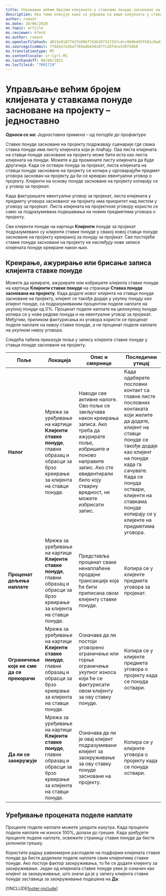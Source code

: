 ```yaml
---
title: Управљање већим бројем клијената у ставкама понуде засноване на пројекту – једноставно
description: Ова тема описује како се управља са више клијената у ставкама понуда заснованим на пројекту.
author: rumant
ms.date: 10/06/2020
ms.topic: article
ms.reviewer: kfend
ms.author: rumant
ms.openlocfilehash: d015e9107741fd496f7d3639731f33fcdcc9b9bdd5f501c9ad2617e37a707f35
ms.sourcegitcommit: 7f8d1e7a16af769adb43d1877c28fdce53975db8
ms.translationtype: MT
ms.contentlocale: sr-Cyrl-RS
ms.lasthandoff: 08/06/2021
ms.locfileid: "7001719"
---
```

# <a name="manage-multiple-customers-on-project-based-quote-lines---lite"></a>Управљање већим бројем клијената у ставкама понуде засноване на пројекту – једноставно

_**Односи се на:** Једноставна примена – од погодбе до профактуре_

Ставке понуде засноване на пројекту подржавају сценарије где свака ставка понуде има листу клијената који је плаћају. Ова листа клијената на ставци понуде засноване на пројекту може бити иста као листа клијената на понуди. Можете и да промените листу клијената да буде другачија. Када се оствари понуда за пројекат, листа клијената на ставци понуде засноване на пројекту се копира у одговарајући предмет уговора заснован на пројекту да би се креирао евентуални уговор о пројекту. Клијенти на основу понуде засноване на пројекту копирају се у уговор за пројекат.

Када фактуришете евентуални уговор за пројекат, листа клијената у предмету уговора заснованог на пројекту има приоритет над листом у уговору за пројекат. Листа клијената на пројектном уговору користи се само за подразумевана подешавања на новим предметима уговора о пројекту.

Сви клијенти понуде на картици **Клијенти** понуде за пројекат подразумевано су клијенти ставке понуде у свакој новој ставци понуде засноване на пројекту креираној за понуду за пројекат. Све постојеће ставке понуде засноване на пројекту не наслеђују нове записе клијената понуде креиране након њих.

## <a name="create-update-or-delete-a-quote-line-customer-record"></a>Креирање, ажурирање или брисање записа клијента ставке понуде

Можете да креирате, ажурирате или избришете клијента ставке понуде на картици **Клијенти ставке понуде** на страници **Ставка понуде заснована на пројекту**. Када додате новог клијента на ставци понуде засноване на пројекту, клијент се такође додаје у укупну понуду као клијент понуде, са подразумеваним процентом поделе наплате на укупној понуди од 0%. Проценат поделе наплате на целокупној понуди копира се у нове редове понуда и на евентуални уговор за пројекат. Међутим, приликом фактурисања из уговора користи се проценат поделе наплате на нивоу ставке понуде, а не проценат поделе наплате на укупном нивоу уговора. 

Следећа табела приказује поља у запису клијента ставке понуде у ставци понуде засноване на пројекту.

| Поље | Локација | Опис и смернице | Последични утицај |
| --- | --- | --- | --- |
| **Налог** | Мрежа за уређивање на картици **Клијенти ставке понуде**, главни образац и обрасци за брзо креирање за клијента на ставци понуде. | Наводи све активне налоге. Ово поље се закључава након креирања записа. Ако треба да ажурирате поље, избришите и поново направите запис. Ако сте евидентирали било коју стварну вредност, не можете избрисати запис. | Када одаберете пословни контакт са главне листе пословних контаката који желите да додате, клијент на ставци понуде се такође додаје као клијент на понуди када га сачувате. Када се понуда оствари, клијенти на ставкама понуде копирају се у клијенте на предметима уговора. |
| **Проценат дељења наплате** | Мрежа за уређивање на картици **Клијенти ставке понуде**, главни образац и обрасци за брзо креирање за клијента на ставци понуде. | Представља проценат сваке ненаплаћене продајне трансакције која ће бити приписана овом клијенту ставке понуде. | Копира се у клијенте предмета уговора за пројекат. |
| **Ограничење које не сме да се прекорачи** | Мрежа за уређивање на картици **Клијенти ставке понуде**, главни образац и обрасци за брзо креирање за клијента на ставци понуде. | Означава да ли постоји уговорено ограничење или горње ограничење укупног износа који ће се фактурисати овом клијенту за ову ставку понуде. | Копира се у клијенте предмета уговора о пројекту када се понуда оствари. |
| **Да ли се заокружује** | Мрежа за уређивање на картици **Клијенти ставке понуде**, главни образац и обрасци за брзо креирање за клијента на ставци понуде. | Означава да ли је овај клијент подразумевани клијент за заокруживање за ову ставку понуде засноване на пројекту. | Копира се у клијенте уговора о пројекту када се понуда оствари. |

## <a name="edit-billing-split-percentages"></a>Уређивање процената поделе наплате

Проценте поделе наплате можете уредити изнутра. Када проценти поделе наплате не износе 100%, долази до грешке. Када уређујете проценте поделе наплате, освежите страницу ставке понуде да бисте уклонили грешку.

Користите радњу равномерне расподеле на подформи клијената ставке понуде да бисте доделили поделе наплате свим клијентима ставке понуде. Ако постоји фактор заокруживања, то ће се додати клијенту за заокруживање. Један од клијената ставке понуде увек је означен као клијент за заокруживање, што значи да је у запису клијента ставке понуде заставица за заокруживање подешена на **Да**. 


[!INCLUDE[footer-include](../../includes/footer-banner.md)]